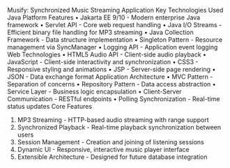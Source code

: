 Musify: Synchronized Music Streaming Application
Key Technologies Used
Java Platform Features
•	Jakarta EE 9/10 - Modern enterprise Java framework
•	Servlet API - Core web request handling
•	Java I/O Streams - Efficient binary file handling for MP3 streaming
•	Java Collection Framework - Data structure implementation
•	Singleton Pattern - Resource management via SyncManager
•	Logging API - Application event logging
Web Technologies
•	HTML5 Audio API - Client-side audio playback
•	JavaScript - Client-side interactivity and synchronization
•	CSS3 - Responsive styling and animations
•	JSP - Server-side page rendering
•	JSON - Data exchange format
Application Architecture
•	MVC Pattern - Separation of concerns
•	Repository Pattern - Data access abstraction
•	Service Layer - Business logic encapsulation
•	Client-Server Communication - RESTful endpoints
•	Polling Synchronization - Real-time status updates
Core Features
1.	MP3 Streaming - HTTP-based audio streaming with range support
2.	Synchronized Playback - Real-time playback synchronization between users
3.	Session Management - Creation and joining of listening sessions
4.	Dynamic UI - Responsive, interactive music player interface
5.	Extensible Architecture - Designed for future database integration
